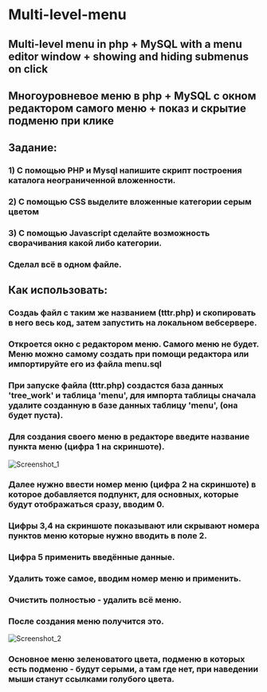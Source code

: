 # Multi-level-menu
## Multi-level menu in php + MySQL with a menu editor window + showing and hiding submenus on click
## Многоуровневое меню в php + MySQL с окном редактором самого меню + показ и скрытие подменю при клике
## Задание: 
### 1) С помощью PHP и Mysql напишите скрипт построения каталога неограниченной вложенности.
### 2) С помощью CSS выделите вложенные категории серым цветом
### 3) С помощью Javascript сделайте возможность сворачивания какой либо категории.
### Сделал всё в одном файле.
## Как использовать:
### Создаь файл с таким же названием (tttr.php) и скопировать в него весь код, затем запустить на локальном вебсервере.
### Откроется окно с редактором меню. Самого меню не будет. Меню можно самому создать при помощи редактора или импортируйте его из файла menu.sql
### При запуске файла (tttr.php) создастся база данных 'tree_work' и таблица 'menu', для импорта таблицы сначала удалите созданную в базе данных таблицу 'menu', (она будет пуста).
### Для создания своего меню в редакторе введите название пункта меню (цифра 1 на скриншоте).
![Screenshot_1](https://user-images.githubusercontent.com/99415686/153711775-acaf84e6-1c45-48cb-89ab-440f1836c853.png)
### Далее нужно ввести номер меню (цифра 2 на скриншоте) в которое добавляется подпункт, для основных, которые будут отображаться сразу, вводим 0.
### Цифры 3,4 на скриншоте показывают или скрывают номера пунктов меню которые нужно вводить в поле 2.
### Цифра 5 применить введённые данные.
### Удалить тоже самое, вводим номер меню и применить.
### Очистить полностью - удалить всё меню.
### После создания меню получится это.
![Screenshot_2](https://user-images.githubusercontent.com/99415686/153716034-dcfad671-24c3-4403-8ceb-8071d68028d4.png)
### Основное меню зеленоватого цвета, подменю в которых есть подменю - будут серыми, а там где нет, при наведении мыши станут ссылками голубого цвета.

